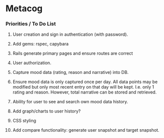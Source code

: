 Metacog
=======

### Priorities / To Do List

1. User creation and sign in authentication (with password).

2. Add gems: rspec, capybara

3. Rails generate primary pages and ensure routes are correct


2. User authorization.

3. Capture mood data (rating, reason and narrative) into DB.

4. Ensure mood data is only captured once per day. All data points may be modified but only most recent entry on that day will be kept. I.e. only 1 rating and reason. However, total narrative can be stored and retrieved.

5. Ability for user to see and search own mood data history.

6. Add graph/charts to user history?

7. CSS styling

8. Add compare functionality: generate user snapshot and target snapshot.




